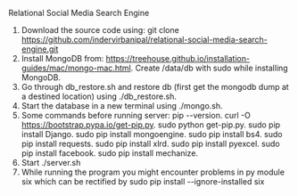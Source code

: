 Relational Social Media Search Engine

1) Download the source code using:
   git clone https://github.com/indervirbanipal/relational-social-media-search-engine.git
2) Install MongoDB from:
   https://treehouse.github.io/installation-guides/mac/mongo-mac.html.
   Create /data/db with sudo while installing MongoDB. 
3) Go through db_restore.sh and restore db (first get the mongodb dump at a destined location) using ./db_restore.sh. 
4) Start the database in a new terminal using ./mongo.sh.
5) Some commands before running server:
   pip --version.
   curl -O https://bootstrap.pypa.io/get-pip.py.
   sudo python get-pip.py.
   sudo pip install Django.
   sudo pip install mongoengine.
   sudo pip install bs4.
   sudo pip install requests.
   sudo pip install xlrd.
   sudo pip install pyexcel.
   sudo pip install facebook.
   sudo pip install mechanize.
6) Start ./server.sh
7) While running the program you might encounter problems in py module six which can be rectified by
   sudo pip install --ignore-installed six
   

